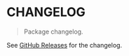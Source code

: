# CHANGELOG

> Package changelog.

See [GitHub Releases](https://github.com/stdlib-js/utils-every-own-by/releases) for the changelog.